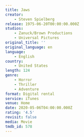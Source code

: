 ```yaml
---
title: Jaws
creator:
    - Steven Spielberg
release: 1975-06-20T00:00:00.000Z
studios:
    - Zanuck/Brown Productions
    - Universal Pictures
original_title: ''
original_language: en
language:
    - English
country:
    - United States
length: 124
genre:
    - Horror
    - Thriller
    - Adventure
format: Digital rental
service: iTunes
venue: Home
date: 2020-05-06T04:00:00.000Z
rating: '4.5'
revisit: false
media: Movie
tmdb_id: 578
---
```



